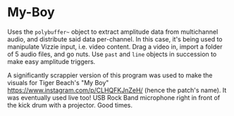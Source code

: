# My-Boy
Uses the `polybuffer~` object to extract amplitude data from multichannel audio, and distribute said data per-channel. In this case, it's being used to manipulate Vizzie input, i.e. video content. Drag a video in, import a folder of 5 audio files, and go nuts. Use `past` and `line` objects in succession to make easy amplitude triggers.

A significantly scrappier version of this program was used to make the visuals for Tiger Beach's "My Boy" https://www.instagram.com/p/CLHQFKJnZeH/ (hence the patch's name). It was eventually used live too! USB Rock Band microphone right in front of the kick drum with a projector. Good times.
